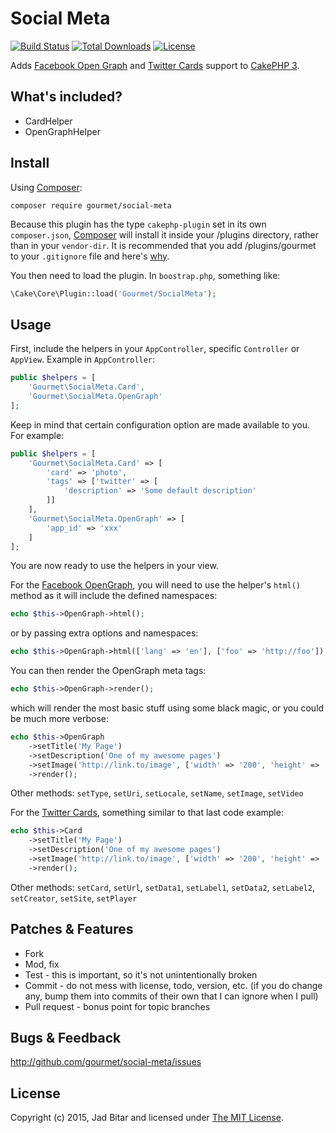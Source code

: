 # Social Meta

[![Build Status](https://travis-ci.org/gourmet/social-meta.svg?branch=master)](https://travis-ci.org/gourmet/social-meta)
[![Total Downloads](https://poser.pugx.org/gourmet/social-meta/downloads.svg)](https://packagist.org/packages/gourmet/social-meta)
[![License](https://poser.pugx.org/gourmet/social-meta/license.svg)](https://packagist.org/packages/gourmet/social-meta)

Adds [Facebook Open Graph][fbog] and [Twitter Cards][twcards] support to [CakePHP 3][cakephp].

## What's included?

- CardHelper
- OpenGraphHelper

## Install

Using [Composer][composer]:

```
composer require gourmet/social-meta
```

Because this plugin has the type `cakephp-plugin` set in its own `composer.json`,
[Composer][composer] will install it inside your /plugins directory, rather than
in your `vendor-dir`. It is recommended that you add /plugins/gourmet to your
`.gitignore` file and here's [why][composer:ignore].

You then need to load the plugin. In `boostrap.php`, something like:

```php
\Cake\Core\Plugin::load('Gourmet/SocialMeta');
```

## Usage

First, include the helpers in your `AppController`, specific `Controller` or `AppView`. Example in
`AppController`:

```php
public $helpers = [
    'Gourmet\SocialMeta.Card',
    'Gourmet\SocialMeta.OpenGraph'
];
```

Keep in mind that certain configuration option are made available to you. For example:

```php
public $helpers = [
    'Gourmet\SocialMeta.Card' => [
        'card' => 'photo',
        'tags' => ['twitter' => [
            'description' => 'Some default description'
        ]]
    ],
    'Gourmet\SocialMeta.OpenGraph' => [
        'app_id' => 'xxx'
    ]
];
```

You are now ready to use the helpers in your view.

For the [Facebook OpenGraph][fbog], you will need to use the helper's `html()` method as it will include the defined
namespaces:

```php
echo $this->OpenGraph->html();
```

or by passing extra options and namespaces:

```php
echo $this->OpenGraph->html(['lang' => 'en'], ['foo' => 'http://foo']);
```

You can then render the OpenGraph meta tags:

```php
echo $this->OpenGraph->render();
```

which will render the most basic stuff using some black magic, or you could be much more verbose:

```php
echo $this->OpenGraph
    ->setTitle('My Page')
    ->setDescription('One of my awesome pages')
    ->setImage('http://link.to/image', ['width' => '200', 'height' => '300'])
    ->render();
```

Other methods: `setType`, `setUri`, `setLocale`, `setName`, `setImage`, `setVideo`

For the [Twitter Cards][twcards], something similar to that last code example:

```php
echo $this->Card
    ->setTitle('My Page')
    ->setDescription('One of my awesome pages')
    ->setImage('http://link.to/image', ['width' => '200', 'height' => '300'])
    ->render();
```

Other methods: `setCard`, `setUrl`, `setData1`, `setLabel1`, `setData2`, `setLabel2`, `setCreator`, `setSite`, `setPlayer`

## Patches & Features

* Fork
* Mod, fix
* Test - this is important, so it's not unintentionally broken
* Commit - do not mess with license, todo, version, etc. (if you do change any, bump them into commits of
their own that I can ignore when I pull)
* Pull request - bonus point for topic branches

## Bugs & Feedback

http://github.com/gourmet/social-meta/issues

## License

Copyright (c) 2015, Jad Bitar and licensed under [The MIT License][mit].

[cakephp]:http://cakephp.org
[composer]:http://getcomposer.org
[composer:ignore]:http://getcomposer.org/doc/faqs/should-i-commit-the-dependencies-in-my-vendor-directory.md
[mit]:http://www.opensource.org/licenses/mit-license.php
[fbog]:https://developers.facebook.com/docs/opengraph
[twcards]:https://dev.twitter.com/cards/overview
